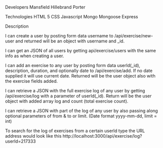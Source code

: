 Developers
    Mansfield
    Hillebrand
    Porter

Technologies
  HTML 5
  CSS
  Javascript
  Mongo
  Mongoose
  Express
    
Description

  I can create a user by posting form data username to /api/exercise/new-user and returned will be an object with username and _id.

  I can get an JSON of all users by getting api/exercise/users with the same info as when creating a user.

  I can add an exercise to any user by posting form data userId(_id), description, duration, and optionally date to /api/exercise/add. If no date supplied it will use current date. Returned will be the user object also with the exercise fields added.

  I can retrieve a JSON with the full exercise log of any user by getting /api/exercise/log with a parameter of userId(_id). Return will be the user object with added array log and count (total exercise count).

  I can retrieve a JSON with part of the log of any user by also passing along optional parameters of from & to or limit. (Date format yyyy-mm-dd, limit = int)

  To search for the log of exercises from a certain userId type the URL address would look like this http://localhost:3000/api/exercise/log?userId=217333